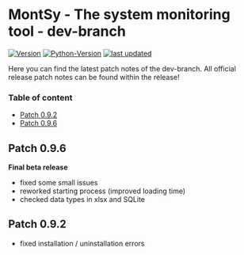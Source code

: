# MontSy - The system monitoring tool - dev-branch

[![Version](https://img.shields.io/badge/Version-0.9.6%20(final%20beta)%20-orange)]() 
[![Python-Version](https://img.shields.io/badge/Python-3.5.3-blue)]()
[![last updated](https://img.shields.io/badge/last%20update-15/04/2021-9cf)]()

Here you can find the latest patch notes of the dev-branch. All official release patch notes can be found within the release!

### Table of content
* [Patch 0.9.2](#patch-0.9.2)
* [Patch 0.9.6](#patch-0.9.6)

## Patch 0.9.6

**Final beta release**

- fixed some small issues
- reworked starting process (improved loading time)
- checked data types in xlsx and SQLite

## Patch 0.9.2
- fixed installation / uninstallation errors
